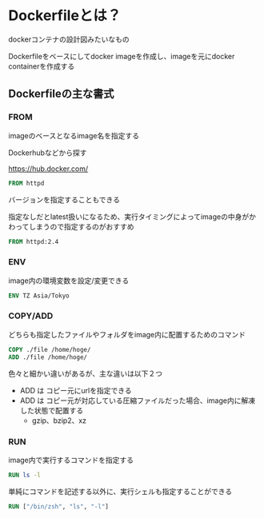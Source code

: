 # Dockerfileとは？

dockerコンテナの設計図みたいなもの

Dockerfileをベースにしてdocker imageを作成し、imageを元にdocker containerを作成する


## Dockerfileの主な書式

### FROM

imageのベースとなるimage名を指定する

Dockerhubなどから探す

https://hub.docker.com/

```Dockerfile
FROM httpd
```

バージョンを指定することもできる

指定なしだとlatest扱いになるため、実行タイミングによってimageの中身がかわってしまうので指定するのがおすすめ

```Dockerfile
FROM httpd:2.4
```


### ENV 

image内の環境変数を設定/変更できる

```Dockerfile
ENV TZ Asia/Tokyo
```


### COPY/ADD

どちらも指定したファイルやフォルダをimage内に配置するためのコマンド

```Dockerfile
COPY ./file /home/hoge/
ADD ./file /home/hoge/
```

色々と細かい違いがあるが、主な違いは以下２つ

* ADD は コピー元にurlを指定できる
* ADD は コピー元が対応している圧縮ファイルだった場合、image内に解凍した状態で配置する
    * gzip、bzip2、xz 


### RUN

image内で実行するコマンドを指定する

```Dockerfile
RUN ls -l
```

単純にコマンドを記述する以外に、実行シェルも指定することができる

```Dockerfile
RUN ["/bin/zsh", "ls", "-l"]
```



